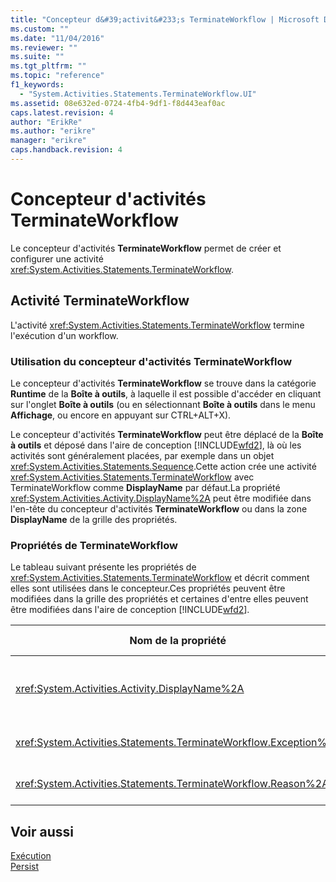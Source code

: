 ```yaml
---
title: "Concepteur d&#39;activit&#233;s TerminateWorkflow | Microsoft Docs"
ms.custom: ""
ms.date: "11/04/2016"
ms.reviewer: ""
ms.suite: ""
ms.tgt_pltfrm: ""
ms.topic: "reference"
f1_keywords: 
  - "System.Activities.Statements.TerminateWorkflow.UI"
ms.assetid: 08e632ed-0724-4fb4-9df1-f8d443eaf0ac
caps.latest.revision: 4
author: "ErikRe"
ms.author: "erikre"
manager: "erikre"
caps.handback.revision: 4
---
```

# Concepteur d&#39;activit&#233;s TerminateWorkflow
Le concepteur d'activités **TerminateWorkflow** permet de créer et configurer une activité <xref:System.Activities.Statements.TerminateWorkflow>.  
  
## Activité TerminateWorkflow  
 L'activité <xref:System.Activities.Statements.TerminateWorkflow> termine l'exécution d'un workflow.  
  
### Utilisation du concepteur d'activités TerminateWorkflow  
 Le concepteur d'activités **TerminateWorkflow** se trouve dans la catégorie **Runtime** de la **Boîte à outils**, à laquelle il est possible d'accéder en cliquant sur l'onglet **Boîte à outils** \(ou en sélectionnant **Boîte à outils** dans le menu **Affichage**, ou encore en appuyant sur CTRL\+ALT\+X\).  
  
 Le concepteur d'activités **TerminateWorkflow** peut être déplacé de la **Boîte à outils** et déposé dans l'aire de conception [!INCLUDE[wfd2](../workflow-designer/includes/wfd2_md.md)], là où les activités sont généralement placées, par exemple dans un objet <xref:System.Activities.Statements.Sequence>.Cette action crée une activité <xref:System.Activities.Statements.TerminateWorkflow> avec TerminateWorkflow comme **DisplayName** par défaut.La propriété <xref:System.Activities.Activity.DisplayName%2A> peut être modifiée dans l'en\-tête du concepteur d'activités **TerminateWorkflow** ou dans la zone **DisplayName** de la grille des propriétés.  
  
### Propriétés de TerminateWorkflow  
 Le tableau suivant présente les propriétés de <xref:System.Activities.Statements.TerminateWorkflow> et décrit comment elles sont utilisées dans le concepteur.Ces propriétés peuvent être modifiées dans la grille des propriétés et certaines d'entre elles peuvent être modifiées dans l'aire de conception [!INCLUDE[wfd2](../workflow-designer/includes/wfd2_md.md)].  
  
|Nom de la propriété|Valeur requise|Utilisation|  
|-------------------------|--------------------|-----------------|  
|<xref:System.Activities.Activity.DisplayName%2A>|False|Nom convivial de l'activité <xref:System.Activities.Statements.TerminateWorkflow>.La valeur par défaut est TerminateWorkflow.Bien que le nom complet ne soit pas strictement obligatoire, la meilleure pratique consiste à l'utiliser.|  
|<xref:System.Activities.Statements.TerminateWorkflow.Exception%2A>|False|Exception à lever lorsque le workflow est terminé.Définissez cette propriété dans la grille des propriétés.|  
|<xref:System.Activities.Statements.TerminateWorkflow.Reason%2A>|False|Raison qui explique pourquoi le workflow a été terminé.Définissez cette propriété dans la grille des propriétés.|  
  
## Voir aussi  
 [Exécution](../workflow-designer/runtime-activity-designers.md)   
 [Persist](../workflow-designer/persist-activity-designer.md)